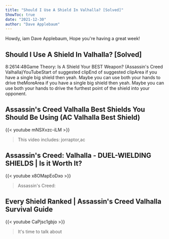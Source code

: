 ```yaml
---
title: "Should I Use A Shield In Valhalla? [Solved]"
ShowToc: true 
date: "2021-12-30"
author: "Dave Applebaum" 
---
```


Howdy, iam Dave Applebaum, Hope you're having a great week!
## Should I Use A Shield In Valhalla? [Solved]
8:2614:48Game Theory: Is A Shield Your BEST Weapon? (Assassin's Creed Valhalla)YouTubeStart of suggested clipEnd of suggested clipArea if you have a single big shield then yeah. Maybe you can use both your hands to drive theMoreArea if you have a single big shield then yeah. Maybe you can use both your hands to drive the furthest point of the shield into your opponent.

## Assassin's Creed Valhalla Best Shields You Should Be Using (AC Valhalla Best Shield)
{{< youtube mNSXvzc-iLM >}}
>This video includes: jorraptor,ac 

## Assassin's Creed: Valhalla - DUEL-WIELDING SHIELDS | Is it Worth It?
{{< youtube x8OMapEoDxo >}}
>Assassin's Creed: 

## Every Shield Ranked | Assassin's Creed Valhalla Survival Guide
{{< youtube CaPjsc1gbjo >}}
>It's time to talk about 

